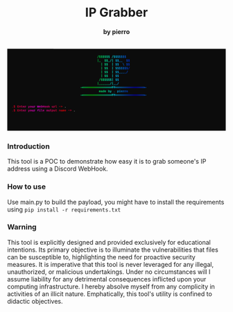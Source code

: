 <div align="center">
    <br>
    <h1>
        IP Grabber
    </h1>
    <strong>by pierro</strong>
    <br><br>
</div>

![SS](static/ss.png)

### Introduction

This tool is a POC to demonstrate how easy it is to grab someone's IP address using a Discord WebHook.

### How to use

Use main.py to build the payload, you might have to install the requirements using `pip install -r requirements.txt`

### Warning

This tool is explicitly designed and provided exclusively for educational intentions. Its primary objective is to illuminate the vulnerabilities that files can be susceptible to, highlighting the need for proactive security measures. It is imperative that this tool is never leveraged for any illegal, unauthorized, or malicious undertakings. Under no circumstances will I assume liability for any detrimental consequences inflicted upon your computing infrastructure. I hereby absolve myself from any complicity in activities of an illicit nature. Emphatically, this tool's utility is confined to didactic objectives.
